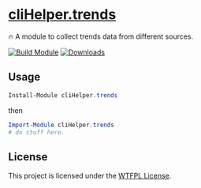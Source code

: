 ﻿
# [cliHelper.trends](https://www.powershellgallery.com/packages/cliHelper.trends)

🔥 A module to collect trends data from different sources.

[![Build Module](https://github.com/chadnpc/cliHelper.trends/actions/workflows/build_module.yaml/badge.svg)](https://github.com/chadnpc/cliHelper.trends/actions/workflows/build_module.yaml)
[![Downloads](https://img.shields.io/powershellgallery/dt/cliHelper.trends.svg?style=flat&logo=powershell&color=blue)](https://www.powershellgallery.com/packages/cliHelper.trends)

## Usage

```PowerShell
Install-Module cliHelper.trends
```

then

```PowerShell
Import-Module cliHelper.trends
# do stuff here.
```

## License

This project is licensed under the [WTFPL License](LICENSE).
